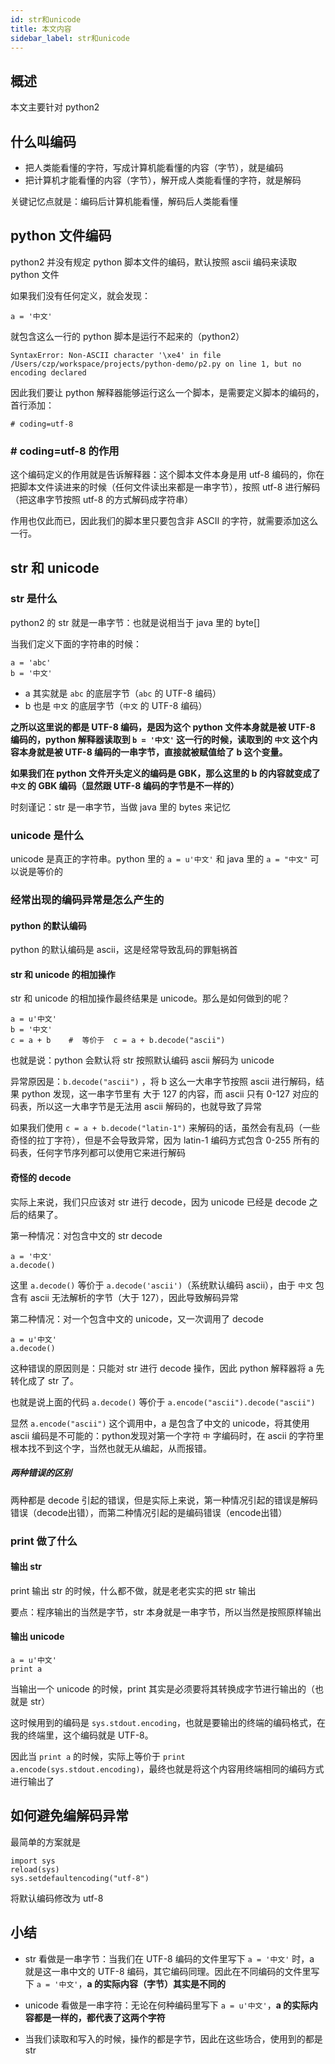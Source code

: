 ```yaml
---
id: str和unicode
title: 本文内容
sidebar_label: str和unicode
---
```




## 概述

本文主要针对 python2



## 什么叫编码

- 把人类能看懂的字符，写成计算机能看懂的内容（字节），就是编码
- 把计算机才能看懂的内容（字节），解开成人类能看懂的字符，就是解码

关键记忆点就是：编码后计算机能看懂，解码后人类能看懂



## python 文件编码

python2 并没有规定 python 脚本文件的编码，默认按照 ascii 编码来读取 python 文件

如果我们没有任何定义，就会发现：

```
a = '中文'
```

就包含这么一行的 python 脚本是运行不起来的（python2）

```
SyntaxError: Non-ASCII character '\xe4' in file /Users/czp/workspace/projects/python-demo/p2.py on line 1, but no encoding declared
```

因此我们要让 python 解释器能够运行这么一个脚本，是需要定义脚本的编码的，首行添加：

```
# coding=utf-8
```

### # coding=utf-8 的作用

这个编码定义的作用就是告诉解释器：这个脚本文件本身是用 utf-8 编码的，你在把脚本文件读进来的时候（任何文件读出来都是一串字节），按照 utf-8 进行解码（把这串字节按照 utf-8 的方式解码成字符串）

作用也仅此而已，因此我们的脚本里只要包含非 ASCII 的字符，就需要添加这么一行。



## str 和 unicode

### str 是什么

python2 的 str 就是一串字节：也就是说相当于 java 里的 byte[]

当我们定义下面的字符串的时候：

```
a = 'abc'
b = '中文'
```

- a 其实就是 `abc` 的底层字节（`abc` 的 UTF-8 编码）
- b 也是 `中文` 的底层字节（`中文` 的 UTF-8 编码）

**之所以这里说的都是 UTF-8 编码，是因为这个 python 文件本身就是被 UTF-8 编码的，python 解释器读取到 `b = '中文'` 这一行的时候，读取到的 `中文` 这个内容本身就是被 UTF-8 编码的一串字节，直接就被赋值给了 b 这个变量。**

**如果我们在 python 文件开头定义的编码是 GBK，那么这里的 b 的内容就变成了 `中文` 的 GBK 编码（显然跟 UTF-8 编码的字节是不一样的）**

时刻谨记：str 是一串字节，当做 java 里的 bytes 来记忆

### unicode 是什么

unicode 是真正的字符串。python 里的 `a = u'中文'` 和 java 里的 `a = "中文"` 可以说是等价的

### 经常出现的编码异常是怎么产生的

#### python 的默认编码

python 的默认编码是 ascii，这是经常导致乱码的罪魁祸首

#### str 和 unicode 的相加操作

str 和 unicode 的相加操作最终结果是 unicode。那么是如何做到的呢？

```
a = u'中文'
b = '中文'
c = a + b    #  等价于  c = a + b.decode("ascii")
```

也就是说：python 会默认将 str 按照默认编码 ascii 解码为 unicode

异常原因是：`b.decode("ascii")` ，将 b 这么一大串字节按照 ascii 进行解码，结果 python 发现，这一串字节里有 大于 127 的内容，而 ascii 只有 0-127 对应的码表，所以这一大串字节是无法用 ascii 解码的，也就导致了异常

如果我们使用 `c = a + b.decode("latin-1")` 来解码的话，虽然会有乱码（一些奇怪的拉丁字符），但是不会导致异常，因为 latin-1 编码方式包含 0-255 所有的码表，任何字节序列都可以使用它来进行解码

#### 奇怪的 decode

实际上来说，我们只应该对 str 进行 decode，因为 unicode 已经是 decode 之后的结果了。

第一种情况：对包含中文的 str decode

```
a = '中文'
a.decode()
```

这里 `a.decode()` 等价于 `a.decode('ascii')`（系统默认编码 ascii），由于 `中文` 包含有 ascii 无法解析的字节（大于 127），因此导致解码异常

第二种情况：对一个包含中文的 unicode，又一次调用了 decode

```
a = u'中文'
a.decode()
```

这种错误的原因则是：只能对 str 进行 decode 操作，因此 python 解释器将 a 先转化成了 str 了。

也就是说上面的代码 `a.decode()` 等价于 `a.encode("ascii").decode("ascii")`

显然 `a.encode("ascii")` 这个调用中，a 是包含了中文的 unicode，将其使用 ascii 编码是不可能的：python发现对第一个字符 `中` 字编码时，在 ascii 的字符里根本找不到这个字，当然也就无从编起，从而报错。

##### 两种错误的区别

两种都是 decode 引起的错误，但是实际上来说，第一种情况引起的错误是解码错误（decode出错），而第二种情况引起的是编码错误（encode出错）

### print 做了什么

#### 输出 str

print 输出 str 的时候，什么都不做，就是老老实实的把 str 输出

要点：程序输出的当然是字节，str 本身就是一串字节，所以当然是按照原样输出

#### 输出 unicode

```
a = u'中文'
print a
```

当输出一个 unicode 的时候，print 其实是必须要将其转换成字节进行输出的（也就是 str）

这时候用到的编码是 `sys.stdout.encoding`，也就是要输出的终端的编码格式，在我的终端里，这个编码就是 UTF-8。

因此当 `print a` 的时候，实际上等价于 `print a.encode(sys.stdout.encoding)`，最终也就是将这个内容用终端相同的编码方式进行输出了



## 如何避免编解码异常

最简单的方案就是

```
import sys
reload(sys)
sys.setdefaultencoding("utf-8")
```

将默认编码修改为 utf-8



## 小结

- str 看做是一串字节：当我们在 UTF-8 编码的文件里写下 `a = '中文'` 时，a 就是这一串中文的 UTF-8 编码，其它编码同理。因此在不同编码的文件里写下 `a = '中文'`，**a 的实际内容（字节）其实是不同的**

- unicode 看做是一串字符：无论在何种编码里写下 `a = u'中文'`，**a 的实际内容都是一样的，都代表了这两个字符**
- 当我们读取和写入的时候，操作的都是字节，因此在这些场合，使用到的都是 str

